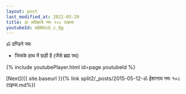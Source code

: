 ```yaml
---
layout: post
last_modified_at: 2021-03-29
title: ॐ अविज्ञात्रे नमः १०८ टाइम्स
youtubeId: mDNUsU_c_Qg
---
```

 
 
 ॐ दण्डिने नमः  
 
 -  जिसके हाथ में छड़ी है (जैसे ब्रह्म रथ) 
 
  
 
  
 
 
 
 
 
 


{% include youtubePlayer.html id=page.youtubeId %}
 
[Next]({{ site.baseurl }}{% link  split2/_posts/2015-05-12-ॐ ईशानाय नमः १०८ टाइम्स.md%})
 
